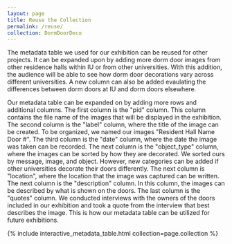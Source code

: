 ```yaml
---
layout: page
title: Reuse the Collection
permalink: /reuse/
collection: DormDoorDeco
---
```


The metadata table we used for our exhibition can be reused for other projects. It can be expanded upon by adding more dorm door images from other residence halls within IU or from other universities. With this addition, the audience will be able to see how dorm door decorations vary across different universities. A new column can also be added evaulating the differences between dorm doors at IU and dorm doors elsewhere.

Our metadata table can be expanded on by adding more rows and additional columns. The first column is the "pid" column. This column contains the file name of the images that will be displayed in the exhibition. The second column is the "label" column, where the title of the image can be created. To be organized, we named our images "Resident Hall Name Door #". The third column is the "date" column, where the date the image was taken can be recorded. The next column is the "object_type" column, where the images can be sorted by how they are decorated. We sorted ours by message, image, and object. However, new categories can be added if other universities decorate their doors differently. The next column is "location", where the location that the image was captured can be written. The next column is the "description" column. In this column, the images can be described by what is shown on the doors. The last column is the "quotes" column. We conducted interviews with the owners of the doors included in our exhibition and took a quote from the interview that best describes the image. This is how our metadata table can be utilized for future exhibitions. 

{% include interactive_metadata_table.html collection=page.collection %}
